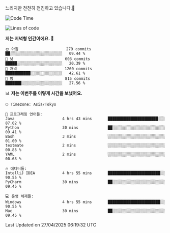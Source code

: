 느리지만 천천히 전진하고 있습니다.🐢

<!--START_SECTION:waka-->
![Code Time](http://img.shields.io/badge/Code%20Time-1%2C577%20hrs%2033%20mins-blue)

![Lines of code](https://img.shields.io/badge/%EC%A0%80%EB%8A%94%20%EC%97%AC%ED%83%9C%EA%B9%8C%EC%A7%80%20-918.6%20thousand%20%EC%A4%84%EC%9D%98%20%EC%BD%94%EB%93%9C%EB%A5%BC%20%EC%9E%91%EC%84%B1%ED%96%88%EC%96%B4%EC%9A%94.-blue)

**저는 저녁형 인간이에요. 🦉** 

```text
🌞 아침                     279 commits         ██░░░░░░░░░░░░░░░░░░░░░░░   09.44 % 
🌆 낮　                     603 commits         █████░░░░░░░░░░░░░░░░░░░░   20.39 % 
🌃 저녁                     1260 commits        ███████████░░░░░░░░░░░░░░   42.61 % 
🌙 밤　                     815 commits         ███████░░░░░░░░░░░░░░░░░░   27.56 % 
```


📊 **저는 이번주를 이렇게 시간을 보냈어요.** 

```text
🕑︎ Timezone: Asia/Tokyo

💬 프로그래밍 언어들: 
Java                     4 hrs 43 mins       ██████████████████████░░░   87.02 % 
Python                   30 mins             ██░░░░░░░░░░░░░░░░░░░░░░░   09.41 % 
Bash                     3 mins              ░░░░░░░░░░░░░░░░░░░░░░░░░   01.00 % 
textmate                 2 mins              ░░░░░░░░░░░░░░░░░░░░░░░░░   00.85 % 
YAML                     2 mins              ░░░░░░░░░░░░░░░░░░░░░░░░░   00.63 % 

🔥 에디터들: 
IntelliJ IDEA            4 hrs 55 mins       ███████████████████████░░   90.55 % 
PyCharm                  30 mins             ██░░░░░░░░░░░░░░░░░░░░░░░   09.45 % 

💻 운영 체제들: 
Windows                  4 hrs 55 mins       ███████████████████████░░   90.55 % 
Mac                      30 mins             ██░░░░░░░░░░░░░░░░░░░░░░░   09.45 % 
```


 Last Updated on 27/04/2025 06:19:32 UTC
<!--END_SECTION:waka-->
